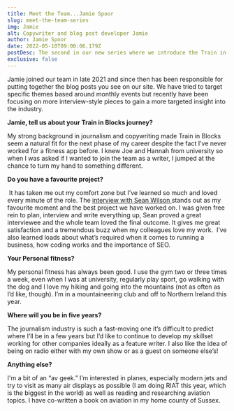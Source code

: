```yaml
---
title: Meet the Team...Jamie Spoor
slug: meet-the-team-series
img: Jamie
alt: Copywriter and blog post developer Jamie
author: Jamie Spoor
date: 2022-05-10T09:00:06.179Z
postDesc: The second in our new series where we introduce the Train in Blocks team
exclusive: false
---
```

Jamie joined our team in late 2021 and since then has been responsible for putting together the blog posts you see on our site. We have tried to target specific themes based around monthly events but recently have been focusing on more interview-style pieces to gain a more targeted insight into the industry. 

**Jamie, tell us about your Train in Blocks journey?**

My strong background in journalism and copywriting made Train in Blocks seem a natural fit for the next phase of my career despite the fact I’ve never worked for a fitness app before. I knew Joe and Hannah from university so when I was asked if I wanted to join the team as a writer, I jumped at the chance to turn my hand to something different. 

**Do you have a favourite project?** 

 It has taken me out my comfort zone but I’ve learned so much and loved every minute of the role. The [interview with Sean Wilson ](https://traininblocks.com/blog/sean-wilson-personal-trainer-interview/)stands out as my favourite moment and the best project we have worked on. I was given free rein to plan, interview and write everything up, Sean proved a great interviewee and the whole team loved the final outcome. It gives me great satisfaction and a tremendous buzz when my colleagues love my work.  I’ve also learned loads about what’s required when it comes to running a business, how coding works and the importance of SEO. 

**Your Personal fitness?** 

My personal fitness has always been good. I use the gym two or three times a week, even when I was at university,  regularly play sport, go walking with the dog and I love my hiking and going into the mountains (not as often as I’d like, though). I’m in a mountaineering club and off to Northern Ireland this year.

**Where will you be in five years?**

The journalism industry is such a fast-moving one it’s difficult to predict where I’ll be in a few years but I’d like to continue to develop my skillset working for other companies ideally as a feature writer. I also like the idea of being on radio either with my own show or as a guest on someone else’s!

**Anything else?**

I'm a bit of an “av geek.” I’m interested in planes, especially modern jets and try to visit as many air displays as possible (I am doing RIAT this year, which is the biggest in the world) as well as reading and researching aviation topics. I have co-written a book on aviation in my home county of Sussex.